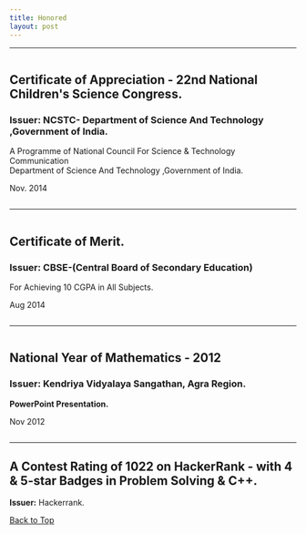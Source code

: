 ```yaml
---
title: Honored
layout: post
---
```

<hr class="rounded">

<div class="row" style="display: inline-block">
    <h2>Certificate of Appreciation - 22nd National Children's Science Congress.</h2>
    <h3><b>Issuer:</b> NCSTC- Department of Science And Technology ,Government of India.</h3>
    <p>A Programme of National Council For Science & Technology Communication <br>
    Department of Science And Technology ,Government of India.</p>
    <p style="vertical-align: top">Nov. 2014</p>
</div>

<hr class="rounded">

<div class="row" style="display: inline-block">
    <h2>Certificate of Merit.</h2>
    <h3><b>Issuer:</b> CBSE-(Central Board of Secondary Education)</h3>
    <p>For Achieving 10 CGPA in All Subjects.</p>
    <p>Aug 2014 </p>
</div>

<hr class="rounded">

<div class="row" style="display: inline-block">
    <h2>National Year of Mathematics - 2012</h2>
    <h3><b>Issuer:</b> Kendriya Vidyalaya Sangathan, Agra Region.</h3>
    <p><b>PowerPoint Presentation.</b></p>
    <p>Nov 2012</p>
</div>

<hr class="rounded">

<div class="row" style="display: block">
    <h2>A Contest Rating of 1022 on HackerRank - with 4 & 5-star Badges in Problem Solving & C++.</h2>
    <p><b>Issuer:</b> Hackerrank.</p>
</div>

<div class="breaker"></div>

[Back to Top](#top)

